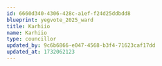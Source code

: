 ```yaml
---
id: 6660d340-4306-428c-a1ef-f24d25ddbdd8
blueprint: yegvote_2025_ward
title: Karhiio
name: Karhiio
type: councillor
updated_by: 9c6b6866-e047-4568-b3f4-71623caf17dd
updated_at: 1732062123
---
```

